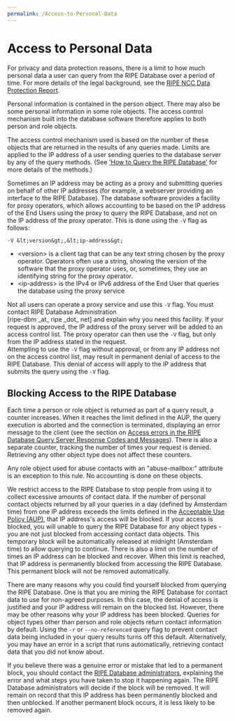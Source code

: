 ```yaml
---
permalink: /Access-to-Personal-Data
---
```


# Access to Personal Data

For privacy and data protection reasons, there is a limit to how much personal data a user can query from the RIPE Database over a period of time. For more details of the legal background, see the [RIPE NCC Data Protection Report](https://www.ripe.net/about-us/legal/ripe-ncc-data-protection-report).

Personal information is contained in the person object. There may also be some personal information in some role objects. The access control mechanism built into the database software therefore applies to both person and role objects.

The access control mechanism used is based on the number of these objects that are returned in the results of any queries made. Limits are applied to the IP address of a user sending queries to the database server by any of the query methods. (See ['How to Query the RIPE Database'](../How-to-Query-the-RIPE-Database/#how-to-query-the-ripe-database) for more details of the methods.)

Sometimes an IP address may be acting as a proxy and submitting queries on behalf of other IP addresses (for example, a webserver providing an interface to the RIPE Database). The database software provides a facility for proxy operators, which allows accounting to be based on the IP address of the End Users using the proxy to query the RIPE Database, and not on the IP address of the proxy operator. This is done using the `-V` flag as follows:

    -V &lt;version&gt;,&lt;ip-address&gt;

* &lt;version&gt; is a client tag that can be any text string chosen by the proxy operator. Operators often use a string, showing the version of the software that the proxy operator uses, or, sometimes, they use an identifying string for the proxy operator.
* &lt;ip-address&gt; is the IPv4 or IPv6 address of the End User that queries the database using the proxy service

 
Not all users can operate a proxy service and use this `-V` flag. You must contact RIPE Database Administration \
[ripe-dbm \_at\_ ripe \_dot\_ net\] and explain why you need this facility. If your request is approved, the IP address of the proxy server will be added to an access control list. The proxy operator can then use the `-V` flag, but only from the IP address stated in the request.  
Attempting to use the `-V` flag without approval, or from any IP address not on the access control list, may result in permanent denial of access to the RIPE Database. This denial of access will apply to the IP address that submits the query using the `-V` flag.

## Blocking Access to the RIPE Database

Each time a person or role object is returned as part of a query result, a counter increases. When it reaches the limit defined in the AUP, the query execution is aborted and the connection is terminated, displaying an error message to the client (see the section on [Access errors in the RIPE Database Query Server Response Codes and Messages](../Appendices/Appendix-C--RIPE-Database-Query-Server-Response-Codes-and-Messages/#appendix-c--ripe-database-query-server-response-codes-and-messages)). There is also a separate counter, tracking the number of times your request is denied. Retrieving any other object type does not affect these counters.

Any role object used for abuse contacts with an "abuse-mailbox:" attribute is an exception to this rule. No accounting is done on these objects.

We restrict access to the RIPE Database to stop people from using it to collect excessive amounts of contact data. If the number of personal contact objects returned by all your queries in a day (defined by Amsterdam time) from one IP address exceeds the limits defined in the [Acceptable Use Policy (AUP)](../RIPE-Database-Acceptable-Use-Policy/#ripe-database-acceptable-use-policy), that IP address's access will be blocked. If your access is blocked, you will unable to query the RIPE Database for any object types - you are not just blocked from accessing contact data objects. This temporary block will be automatically released at midnight (Amsterdam time) to allow querying to continue. There is also a limit on the number of times an IP address can be blocked and recover. When this limit is reached, that IP address is permanently blocked from accessing the RIPE Database. This permanent block will not be removed automatically.

There are many reasons why you could find yourself blocked from querying the RIPE Database. One is that you are mining the RIPE Database for contact data to use for non-agreed purposes. In this case, the denial of access is justified and your IP address will remain on the blocked list. However, there may be other reasons why your IP address has been blocked. Queries for object types other than person and role objects return contact information by default. Using the `-r` or `--no-referenced` query flag to prevent contact data being included in your query results turns off this default. Alternatively, you may have an error in a script that runs automatically, retrieving contact data that you did not know about.

If you believe there was a genuine error or mistake that led to a permanent block, you should contact the [RIPE Database administrators](https://www.ripe.net/../../../contact-form?topic=ripe_dbm), explaining the error and what steps you have taken to stop it happening again. The RIPE Database administrators will decide if the block will be removed. It will remain on record that this IP address has been permanently blocked and then unblocked. If another permanent block occurs, it is less likely to be removed again.  
